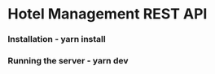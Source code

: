 # Hotel Management REST API 

<h3>Installation <span>- yarn install</span></h3>
<h3>Running the server <span>- yarn dev</span></h3>

